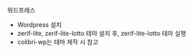 워드프레스
 - Wordpress 설치
 - zerif-lite, zerif-lite-lotto 테마 설치 후, zerif-lite-lotto 테마 실행
 - colibri-wp는 테마 제작 시 참고
